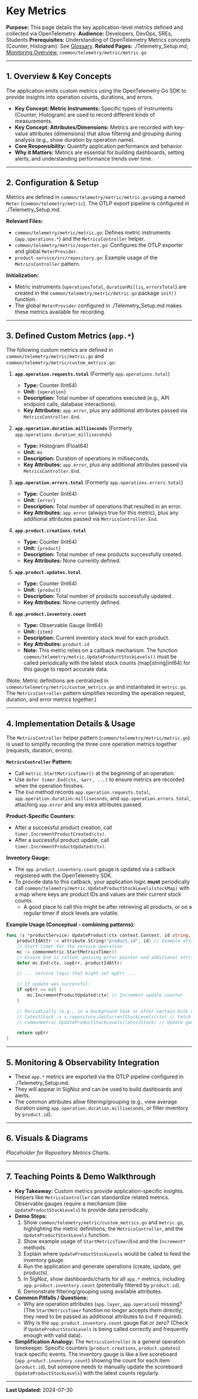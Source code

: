 # Key Metrics

**Purpose:** This page details the key application-level metrics defined and collected via OpenTelemetry.
**Audience:** Developers, DevOps, SREs, Students
**Prerequisites:** Understanding of OpenTelemetry Metrics concepts (Counter, Histogram). See [Glossary](../Glossary.md).
**Related Pages:** ./Telemetry_Setup.md, [Monitoring Overview](./README.md), `common/telemetry/metric/metric.go`

---

## 1. Overview & Key Concepts

The application emits custom metrics using the OpenTelemetry Go SDK to provide insights into operation counts, durations, and errors.

*   **Key Concept: Metric Instruments:** Specific types of instruments (Counter, Histogram) are used to record different kinds of measurements.
*   **Key Concept: Attributes/Dimensions:** Metrics are recorded with key-value attributes (dimensions) that allow filtering and grouping during analysis (e.g., show duration by operation name).
*   **Core Responsibility:** Quantify application performance and behavior.
*   **Why it Matters:** Metrics are essential for building dashboards, setting alerts, and understanding performance trends over time.

---

## 2. Configuration & Setup

Metrics are defined in `common/telemetry/metric/metric.go` using a named `Meter` (`common/telemetry/metric`). The OTLP export pipeline is configured in ./Telemetry_Setup.md.

**Relevant Files:**
*   `common/telemetry/metric/metric.go`: Defines metric instruments (`app.operations.*`) and the `MetricsController` helper.
*   `common/telemetry/metric/exporter.go`: Configures the OTLP exporter and global `MeterProvider`.
*   `product-service/src/repository.go`: Example usage of the `MetricsController` pattern.

**Initialization:**
*   Metric instruments (`operationsTotal`, `durationMillis`, `errorsTotal`) are created in the `common/telemetry/metric/metric.go` package `init()` function.
*   The global `MeterProvider` configured in ./Telemetry_Setup.md makes these metrics available for recording.

---

## 3. Defined Custom Metrics (`app.*`)

The following custom metrics are defined in `common/telemetry/metric/metric.go` and `common/telemetry/metric/custom_metrics.go`:

1.  **`app.operation.requests.total`** (Formerly `app.operations.total`)
    *   **Type:** Counter (Int64)
    *   **Unit:** `{operation}`
    *   **Description:** Total number of operations executed (e.g., API endpoint calls, database interactions).
    *   **Key Attributes:** `app.error`, plus any additional attributes passed via `MetricsController.End`.

2.  **`app.operation.duration.milliseconds`** (Formerly `app.operations.duration_milliseconds`)
    *   **Type:** Histogram (Float64)
    *   **Unit:** `ms`
    *   **Description:** Duration of operations in milliseconds.
    *   **Key Attributes:** `app.error`, plus any additional attributes passed via `MetricsController.End`.

3.  **`app.operation.errors.total`** (Formerly `app.operations.errors.total`)
    *   **Type:** Counter (Int64)
    *   **Unit:** `{error}`
    *   **Description:** Total number of operations that resulted in an error.
    *   **Key Attributes:** `app.error` (always true for this metric), plus any additional attributes passed via `MetricsController.End`.

4.  **`app.product.creations.total`**
    *   **Type:** Counter (Int64)
    *   **Unit:** `{product}`
    *   **Description:** Total number of new products successfully created.
    *   **Key Attributes:** None currently defined.

5.  **`app.product.updates.total`**
    *   **Type:** Counter (Int64)
    *   **Unit:** `{product}`
    *   **Description:** Total number of products successfully updated.
    *   **Key Attributes:** None currently defined.

6.  **`app.product.inventory.count`**
    *   **Type:** Observable Gauge (Int64)
    *   **Unit:** `{item}`
    *   **Description:** Current inventory stock level for each product.
    *   **Key Attributes:** `product.id`
    *   **Note:** This metric relies on a callback mechanism. The function `common/telemetry/metric.UpdateProductStockLevels()` must be called periodically with the latest stock counts (map[string]int64) for this gauge to report accurate data.

(Note: Metric definitions are centralized in `common/telemetry/metric/custom_metrics.go` and instantiated in `metric.go`. The `MetricsController` pattern simplifies recording the operation request, duration, and error metrics together.)

---

## 4. Implementation Details & Usage

The `MetricsController` helper pattern (`common/telemetry/metric/metric.go`) is used to simplify recording the three core operation metrics together (requests, duration, errors).

**`MetricsController` Pattern:**
*   Call `metric.StartMetricsTimer()` at the beginning of an operation.
*   Use `defer timer.End(ctx, &err, ...)` to ensure metrics are recorded when the operation finishes.
*   The `End` method records `app.operation.requests.total`, `app.operation.duration.milliseconds`, and `app.operation.errors.total`, attaching `app.error` and any extra attributes passed.

**Product-Specific Counters:**
*   After a successful product creation, call `timer.IncrementProductCreated(ctx)`.
*   After a successful product update, call `timer.IncrementProductUpdated(ctx)`.

**Inventory Gauge:**
*   The `app.product.inventory.count` gauge is updated via a callback registered with the OpenTelemetry SDK.
*   To provide data to this callback, your application logic **must** periodically call `common/telemetry/metric.UpdateProductStockLevels(stockMap)` with a map where keys are product IDs and values are their current stock counts.
    *   A good place to call this might be after retrieving all products, or on a regular timer if stock levels are volatile.

**Example Usage (Conceptual - combining patterns):**
```go
func (s *productService) UpdateProduct(ctx context.Context, id string, /*...update data...*/) (opErr error) {
    productIdAttr := attribute.String("product.id", id) // Example attribute
    // Start timer for the service operation
    mc := commonmetric.StartMetricsTimer()
    // Ensure End is called, passing error pointer and additional attributes
    defer mc.End(ctx, &opErr, productIdAttr)

    // ... service logic that might set opErr ...

    // If update was successful:
    if opErr == nil {
        mc.IncrementProductUpdated(ctx) // Increment update counter
    }

    // Periodically (e.g., in a background task or after certain bulk ops):
    // latestStock := s.repository.GetCurrentStockLevels(ctx) // Fetch current levels
    // commonmetric.UpdateProductStockLevels(latestStock) // Update gauge data source

    return opErr
}
```

---

## 5. Monitoring & Observability Integration

*   These `app.*` metrics are exported via the OTLP pipeline configured in ./Telemetry_Setup.md.
*   They will appear in SigNoz and can be used to build dashboards and alerts.
*   The common attributes allow filtering/grouping (e.g., view average duration using `app.operation.duration.milliseconds`, or filter inventory by `product.id`).

---

## 6. Visuals & Diagrams

<!-- 
[USER ACTION REQUIRED]
Insert actual screenshot(s) from SigNoz showing time-series charts for repository metrics.
Example: A dashboard panel showing app.operations.total, app.operations.duration_milliseconds (P95), and app.operations.errors.total for the repository layer, potentially grouped by app.operation.

Example Markdown:
![Repository Metrics Dashboard Panel](../assets/images/repo_metrics_dashboard.png)
*Fig 1: Example Repository Metrics Charts from SigNoz.*
-->

*Placeholder for Repository Metrics Charts.*

---

## 7. Teaching Points & Demo Walkthrough

*   **Key Takeaway:** Custom metrics provide application-specific insights. Helpers like `MetricsController` can standardize related metrics. Observable gauges require a mechanism (like `UpdateProductStockLevels`) to provide data periodically.
*   **Demo Steps:**
    1.  Show `common/telemetry/metric/custom_metrics.go` and `metric.go`, highlighting the metric definitions, the `MetricsController`, and the `UpdateProductStockLevels` function.
    2.  Show example usage of `StartMetricsTimer`/`End` and the `Increment*` methods.
    3.  Explain where `UpdateProductStockLevels` would be called to feed the inventory gauge.
    4.  Run the application and generate operations (create, update, get products).
    5.  In SigNoz, show dashboards/charts for all `app.*` metrics, including `app.product.inventory.count` (potentially filtered by `product.id`).
    6.  Demonstrate filtering/grouping using available attributes.
*   **Common Pitfalls / Questions:**
    *   Why are operation attributes (`app.layer`, `app.operation`) missing? (The `StartMetricsTimer` function no longer accepts them directly; they need to be passed as additional attributes to `End` if required).
    *   Why is the `app.product.inventory.count` gauge flat or zero? (Check if `UpdateProductStockLevels` is being called correctly and frequently enough with valid data).
*   **Simplification Analogy:** The `MetricsController` is a general operation timekeeper. Specific counters (`product.creations`, `product.updates`) track specific events. The inventory gauge is like a live scoreboard (`app.product.inventory.count`) showing the count for each item (`product.id`), but someone needs to manually update the scoreboard (`UpdateProductStockLevels`) with the latest counts regularly.

---

**Last Updated:** 2024-07-30
